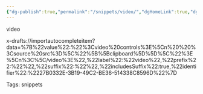 ```yaml
---
{"dg-publish":true,"permalink":"/snippets/video/","dgHomeLink":true,"dgPassFrontmatter":false}
---
```


video

x-drafts://importautocompleteitem?data=%7B%22value%22:%22%3Cvideo%20controls%3E%5Cn%20%20%3Csource%20src%3D%5C%22%5B%5Bclipboard%5D%5D%5C%22%3E%5Cn%3C%5C/video%3E%22,%22label%22:%22video%22,%22prefix%22:%22%22,%22suffix%22:%22%22,%22includesSuffix%22:true,%22identifier%22:%2227B0332E-3B19-49C2-BE36-514338C8596D%22%7D

Tags:
  snippets